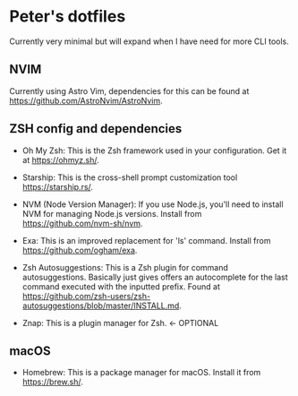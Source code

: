 # Peter's dotfiles

Currently very minimal but will expand when I have need for more CLI tools.

## NVIM

Currently using Astro Vim, dependencies for this can be found at https://github.com/AstroNvim/AstroNvim.

## ZSH config and dependencies

- Oh My Zsh: This is the Zsh framework used in your configuration. Get it at https://ohmyz.sh/.

- Starship: This is the cross-shell prompt customization tool https://starship.rs/.

- NVM (Node Version Manager): If you use Node.js, you'll need to install NVM for managing Node.js versions. Install from https://github.com/nvm-sh/nvm.

- Exa: This is an improved replacement for 'ls' command. Install from https://github.com/ogham/exa.

- Zsh Autosuggestions: This is a Zsh plugin for command autosuggestions. Basically just gives offers an autocomplete for the last command executed with the inputted prefix. Found at https://github.com/zsh-users/zsh-autosuggestions/blob/master/INSTALL.md.

- Znap: This is a plugin manager for Zsh. <- OPTIONAL

## macOS

- Homebrew: This is a package manager for macOS. Install it from https://brew.sh/.

